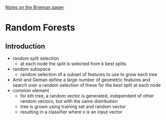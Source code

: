 [Notes on the Brieman paper](http://link.springer.com/content/pdf/10.1023/A:1010933404324.pdf)

# Random Forests
## Introduction
* random split selection
  * at each node the split is selected from k best splits
* random subspace
  * random selection of a subset of features to use to grow each tree
* Amit and Geman define a large number of geometric features and search over a random selection of these for the best split at each node
* common element
  * for kth tree, a random vector is generated, independent of other random vectors, but with the same distribution
  * tree is grown using training set and random vector
  * resulting in a classifier where x is an input vector       

